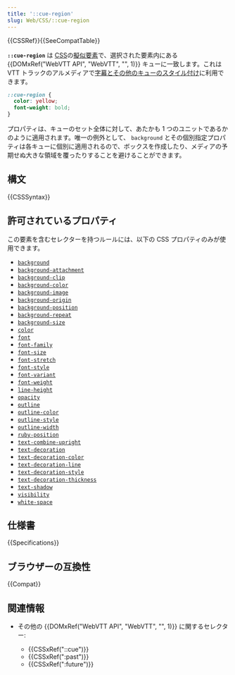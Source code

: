 ```yaml
---
title: '::cue-region'
slug: Web/CSS/::cue-region
---
```

{{CSSRef}}{{SeeCompatTable}}

**`::cue-region`** は [CSS](/ja/docs/Web/CSS)の[擬似要素](/ja/docs/Web/CSS/Pseudo-elements)で、選択された要素内にある {{DOMxRef("WebVTT API", "WebVTT", "", 1)}} キューに一致します。これは VTT トラックのアルメディアで[字幕とその他のキューのスタイル付け](/ja/docs/Web/API/WebVTT_API#styling_webtt_cues)に利用できます。

```css
::cue-region {
  color: yellow;
  font-weight: bold;
}
```

プロパティは、キューのセット全体に対して、あたかも 1 つのユニットであるかのように適用されます。唯一の例外として、 `background` とその個別指定プロパティは各キューに個別に適用されるので、ボックスを作成したり、メディアの予期せぬ大きな領域を覆ったりすることを避けることができます。

## 構文

{{CSSSyntax}}

## 許可されているプロパティ

この要素を含むセレクターを持つルールには、以下の CSS プロパティのみが使用できます。

- [`background`](/ja/docs/Web/CSS/background)
- [`background-attachment`](/ja/docs/Web/CSS/background-attachment)
- [`background-clip`](/ja/docs/Web/CSS/background-clip)
- [`background-color`](/ja/docs/Web/CSS/background-color)
- [`background-image`](/ja/docs/Web/CSS/background-image)
- [`background-origin`](/ja/docs/Web/CSS/background-origin)
- [`background-position`](/ja/docs/Web/CSS/background-position)
- [`background-repeat`](/ja/docs/Web/CSS/background-repeat)
- [`background-size`](/ja/docs/Web/CSS/background-size)
- [`color`](/ja/docs/Web/CSS/color)
- [`font`](/ja/docs/Web/CSS/font)
- [`font-family`](/ja/docs/Web/CSS/font-family)
- [`font-size`](/ja/docs/Web/CSS/font-size)
- [`font-stretch`](/ja/docs/Web/CSS/font-stretch)
- [`font-style`](/ja/docs/Web/CSS/font-style)
- [`font-variant`](/ja/docs/Web/CSS/font-variant)
- [`font-weight`](/ja/docs/Web/CSS/font-weight)
- [`line-height`](/ja/docs/Web/CSS/line-height)
- [`opacity`](/ja/docs/Web/CSS/opacity)
- [`outline`](/ja/docs/Web/CSS/outline)
- [`outline-color`](/ja/docs/Web/CSS/outline-color)
- [`outline-style`](/ja/docs/Web/CSS/outline-style)
- [`outline-width`](/ja/docs/Web/CSS/outline-width)
- [`ruby-position`](/ja/docs/Web/CSS/ruby-position)
- [`text-combine-upright`](/ja/docs/Web/CSS/text-combine-upright)
- [`text-decoration`](/ja/docs/Web/CSS/text-decoration)
- [`text-decoration-color`](/ja/docs/Web/CSS/text-decoration-color)
- [`text-decoration-line`](/ja/docs/Web/CSS/text-decoration-line)
- [`text-decoration-style`](/ja/docs/Web/CSS/text-decoration-style)
- [`text-decoration-thickness`](/ja/docs/Web/CSS/text-decoration-thickness)
- [`text-shadow`](/ja/docs/Web/CSS/text-shadow)
- [`visibility`](/ja/docs/Web/CSS/visibility)
- [`white-space`](/ja/docs/Web/CSS/white-space)

## 仕様書

{{Specifications}}

## ブラウザーの互換性

{{Compat}}

## 関連情報

- その他の {{DOMxRef("WebVTT API", "WebVTT", "", 1)}} に関するセレクター:

  - {{CSSxRef("::cue")}}
  - {{CSSxRef(":past")}}
  - {{CSSxRef(":future")}}
